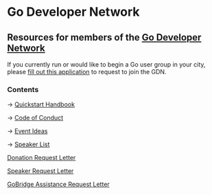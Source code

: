 # Go Developer Network

## Resources for members of the [Go Developer Network](https://blog.golang.org/go-developer-network)

If you currently run or would like to begin a Go user group in your city, please [fill out this application](https://docs.google.com/forms/d/e/1FAIpQLSfPV8LO5yh9LvSqyTB4BMIeBOy5wM3jePOoKXlcOZ4EJhSojQ/viewform) to request to join the GDN.

### Contents

→ [Quickstart Handbook](handbook/quickstart.md)

→ [Code of Conduct](code-of-conduct/gobridge-coc.md)

→ [Event Ideas](events/event-ideas.md)

→ [Speaker List](events/speaker-list.md)

[Donation Request Letter](letters/donation-request.md)

[Speaker Request Letter](letters/speaker-request.md)

[GoBridge Assistance Request Letter](letters/gobridge-funds-request.md)
